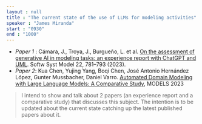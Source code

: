 ```yaml
---
layout : null
title : "The current state of the use of LLMs for modeling activities"
speaker : "James Miranda"
start : "0930"
end : "1000"
---
```


- *Paper 1* : Cámara, J., Troya, J., Burgueño, L. et al. [On the assessment of generative AI in modeling tasks: an experience report with ChatGPT and UML](https://doi.org/10.1007/s10270-023-01105-5). Softw Syst Model 22, 781–793 (2023). 
- *Paper 2*: Kua Chen, Yujing Yang, Boqi Chen, José Antonio Hernández López, Gunter Mussbacher, Daniel Varro. [Automated Domain Modeling with Large Language Models: A Comparative Study](https://conf.researchr.org/details/models-2023/models-2023-technical-track/30/Automated-Domain-Modeling-with-Large-Language-Models-A-Comparative-Study), MODELS 2023

> I intend to show and talk about 2 papers (an experience report and a comparative study) that discusses this subject. The intention is to be updated about the current state catching up the latest published papers about it.